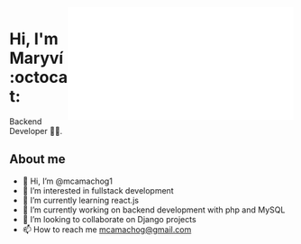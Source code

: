 

<!---
mcamachog1/mcamachog1 is a ✨ special ✨ repository because its `README.md` (this file) appears on your GitHub profile.
You can click the Preview link to take a look at your changes.
--->

<a href="https://linkedin.com/in/maryvicamacho/" target="_blank" rel="noopener noreferrer">
	<img align="right" src="https://github.com/ArielCalisaya/ArielCalisaya/blob/main/greeting.svg" width="400" height="200" alt="Click here!!!">
</a>

# Hi, I'm Maryví :octocat:

Backend Developer  :man_technologist:.

## About me 
- 👋 Hi, I’m @mcamachog1
- 👀 I’m interested in fullstack development
- 🌱 I’m currently learning react.js
- 👀 I’m currently working on backend development with php and MySQL
- 💞️ I’m looking to collaborate on Django projects
- 📫 How to reach me mcamachog@gmail.com
